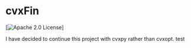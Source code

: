 # cvxFin

[![Apache 2.0 License](https://img.shields.io/badge/License-APACHEv2-brightgreen.svg)]

I have decided to continue this project with cvxpy rather than cvxopt. test
